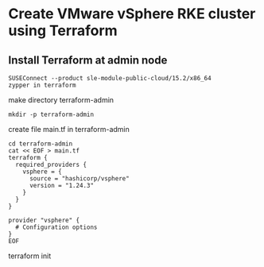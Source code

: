 # Create VMware vSphere RKE cluster using Terraform

## Install Terraform at admin node
```
SUSEConnect --product sle-module-public-cloud/15.2/x86_64
zypper in terraform
```

make directory terraform-admin

```
mkdir -p terraform-admin
```

create file main.tf in terraform-admin

```
cd terraform-admin
cat << EOF > main.tf
terraform {
  required_providers {
    vsphere = {
      source = "hashicorp/vsphere"
      version = "1.24.3"
    }
  }
}

provider "vsphere" {
  # Configuration options
}
EOF
```
terraform init


